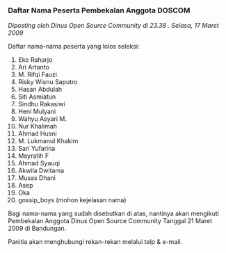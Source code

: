 ### **Daftar Nama Peserta Pembekalan Anggota DOSCOM**
_Diposting oleh Dinus Open Source Community di 23.38 . Selasa, 17 Maret 2009_

Daftar nama-nama peserta yang lolos seleksi:

1. Eko Raharjo
1. Ari Artanto
1. M. Rifqi Fauzi
1. Risky Wisnu Saputro
1. Hasan Abdulah
1. Siti Asmiatun
1. Sindhu Rakasiwi
1. Heni Mulyani
1. Wahyu Asyari M.
1. Nur Khalimah
1. Ahmad Husni
1. M. Lukmanul Khakim
1. Sari Yufarina
1. Meyratih F
1. Ahmad Syauqi
1. Akwila Dwitama
1. Musas Dhani
1. Asep
1. Oka
1. gossip_boys (mohon kejelasan nama)

Bagi nama-nama yang sudah disebutkan di atas, nantinya akan mengikuti Pembekalan Anggota Dinus Open Source Community Tanggal 21 Maret 2009 di Bandungan.

Panitia akan menghubungi rekan-rekan melalui telp & e-mail. 
